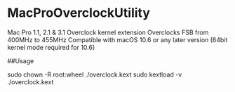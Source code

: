 # MacProOverclockUtility
Mac Pro 1.1, 2.1 &amp; 3.1 Overclock kernel extension
Overclocks FSB from 400MHz to 455MHz
Compatible with macOS 10.6 or any later version (64bit kernel mode required for 10.6)

##Usage

sudo chown -R root:wheel ./overclock.kext
sudo kextload -v ./overclock.kext

